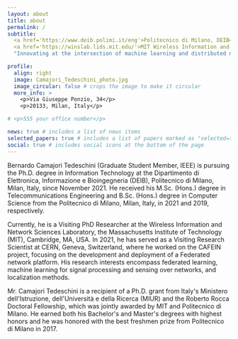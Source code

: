 ```yaml
---
layout: about
title: about
permalink: /
subtitle: 
  <a href='https://www.deib.polimi.it/eng'>Politecnico di Milano, DEIB</a>, 
  <a href='https://winslab.lids.mit.edu/'>MIT Wireless Information and Network Sciences Laboratory</a>.<br>
  "Innovating at the intersection of machine learning and distributed networks."

profile:
  align: right
  image: Camajori_Tedeschini_photo.jpg
  image_circular: false # crops the image to make it circular
  more_info: > 
    <p>Via Giuseppe Ponzio, 34</p>
    <p>20133, Milan, Italy</p>

# <p>555 your office number</p>

news: true # includes a list of news items
selected_papers: true # includes a list of papers marked as "selected={true}"
social: true # includes social icons at the bottom of the page
---
```


Bernardo Camajori Tedeschini (Graduate Student Member, IEEE) is pursuing the Ph.D. degree in Information Technology at the Dipartimento di Elettronica, Informazione e Bioingegneria (DEIB), Politecnico di Milano, Milan, Italy, since November 2021. He received his M.Sc. (Hons.) degree in Telecommunications Engineering and B.Sc. (Hons.) degree in Computer Science from the Politecnico di Milano, Milan, Italy, in 2021 and 2019, respectively. 

Currently, he is a Visiting PhD Researcher at the Wireless Information and Network Sciences Laboratory, the Massachusetts Institute of Technology (MIT), Cambridge, MA, USA. In 2021, he has served as a Visiting Research Scientist at CERN, Geneva, Switzerland, where he worked on the CAFEIN project, focusing on the development and deployment of a Federated network platform.
His research interests encompass federated learning, machine learning for signal processing and sensing over networks, and localization methods. 

Mr. Camajori Tedeschini is a recipient of a Ph.D. grant from Italy's Ministero dell'Istruzione, dell'Università e della Ricerca (MIUR) and the Roberto Rocca Doctoral Fellowship, which was jointly awarded by MIT and Politecnico di Milano. He earned both his Bachelor's and Master's degrees with highest honors and he was honored with the best freshmen prize from Politecnico di Milano in 2017.
